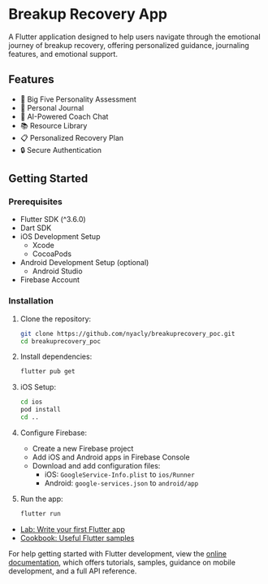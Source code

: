 # Breakup Recovery App

A Flutter application designed to help users navigate through the emotional journey of breakup recovery, offering personalized guidance, journaling features, and emotional support.

## Features

- 🧠 Big Five Personality Assessment
- 📝 Personal Journal
- 💬 AI-Powered Coach Chat
- 📚 Resource Library
- 📋 Personalized Recovery Plan
- 🔒 Secure Authentication

## Getting Started

### Prerequisites

- Flutter SDK (^3.6.0)
- Dart SDK
- iOS Development Setup
  - Xcode
  - CocoaPods
- Android Development Setup (optional)
  - Android Studio
- Firebase Account

### Installation

1. Clone the repository:
   ```bash
   git clone https://github.com/nyacly/breakuprecovery_poc.git
   cd breakuprecovery_poc
   ```

2. Install dependencies:
   ```bash
   flutter pub get
   ```

3. iOS Setup:
   ```bash
   cd ios
   pod install
   cd ..
   ```

4. Configure Firebase:
   - Create a new Firebase project
   - Add iOS and Android apps in Firebase Console
   - Download and add configuration files:
     - iOS: `GoogleService-Info.plist` to `ios/Runner`
     - Android: `google-services.json` to `android/app`

5. Run the app:
   ```bash
   flutter run
   ```

- [Lab: Write your first Flutter app](https://docs.flutter.dev/get-started/codelab)
- [Cookbook: Useful Flutter samples](https://docs.flutter.dev/cookbook)

For help getting started with Flutter development, view the
[online documentation](https://docs.flutter.dev/), which offers tutorials,
samples, guidance on mobile development, and a full API reference.
